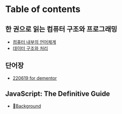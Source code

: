 # Table of contents

## 한 권으로 읽는 컴퓨터 구조와 프로그래밍 <a href="#cs" id="cs"></a>

* [컴퓨터 내부의 언어체계](README.md)
* [데이터 구조와 처리](cs/undefined.md)

## 단어장 <a href="#words" id="words"></a>

* [220619 for dementor](words/220619-for-dementor.md)

## JavaScript: The Definitive Guide

* [Background](javascript-the-definitive-guide/background.md)
